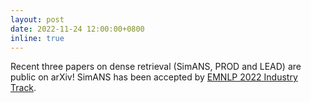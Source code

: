 ```yaml
---
layout: post
date: 2022-11-24 12:00:00+0800
inline: true
---
```


Recent three papers on dense retrieval (SimANS, PROD and LEAD) are public on arXiv!
SimANS has been accepted by [EMNLP 2022 Industry Track](https://2022.emnlp.org/).
